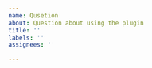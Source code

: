 ```yaml
---
name: Qusetion
about: Question about using the plugin
title: ''
labels: ''
assignees: ''

---
```



